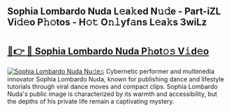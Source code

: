 ## Sophia Lombardo Nuda L𝚎a𝚔ed N𝚞𝚍e - Part-iZL Vi𝚍𝚎o P𝚑𝚘tos - H𝚘𝚝 O𝚗𝚕yf𝚊ns L𝚎a𝚔s 3wiLz

# <h2><a href="http://kf8q94c.oniu.top/?m=Sophia+Lombardo+Nuda">🔗👉 🔴 Sophia Lombardo Nuda P𝚑ot𝚘𝚜 V𝚒d𝚎o</a></h2>

[![Sophia Lombardo Nuda Nu𝚍e𝚜](https://i.imgur.com/0qMVB7G.gif)](http://kf8q94c.oniu.top/?m=Sophia+Lombardo+Nuda)
Cybernetic performer and multimedia innovator Sophia Lombardo Nuda, known for publishing dance and lifestyle tutorials through viral dance moves and compact clips. Sophia Lombardo Nuda's public image is characterized by its warmth and accessibility, but the depths of his private life remain a captivating mystery.  

